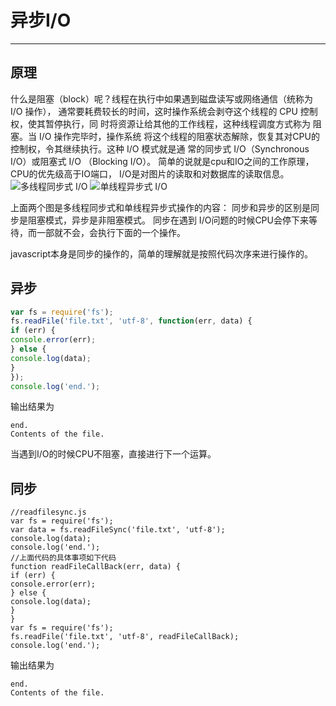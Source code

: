 # 异步I/O

---

## 原理
什么是阻塞（block）呢？线程在执行中如果遇到磁盘读写或网络通信（统称为 I/O 操作），
通常要耗费较长的时间，这时操作系统会剥夺这个线程的 CPU 控制权，使其暂停执行，同
时将资源让给其他的工作线程，这种线程调度方式称为 阻塞。当 I/O 操作完毕时，操作系统
将这个线程的阻塞状态解除，恢复其对CPU的控制权，令其继续执行。这种 I/O 模式就是通
常的同步式 I/O（Synchronous I/O）或阻塞式 I/O （Blocking I/O）。
简单的说就是cpu和IO之间的工作原理，CPU的优先级高于IO端口，
 I/O是对图片的读取和对数据库的读取信息。
![多线程同步式 I/O](/img/1.png "cool")
![单线程异步式 I/O](/img/2.png "cool")

上面两个图是多线程同步式和单线程异步式操作的内容：
同步和异步的区别是同步是阻塞模式，异步是非阻塞模式。 
同步在遇到 I/O问题的时候CPU会停下来等待，而一部就不会，会执行下面的一个操作。

javascript本身是同步的操作的，简单的理解就是按照代码次序来进行操作的。
## 异步
```readfile.js
var fs = require('fs');
fs.readFile('file.txt', 'utf-8', function(err, data) {
if (err) {
console.error(err);
} else {
console.log(data);
}
});
console.log('end.');
 ```
 
 输出结果为
 ```
 end.
Contents of the file.
 ```
 当遇到I/O的时候CPU不阻塞，直接进行下一个运算。
 ## 同步
 ```
 //readfilesync.js
var fs = require('fs');
var data = fs.readFileSync('file.txt', 'utf-8');
console.log(data);
console.log('end.');
//上面代码的具体事项如下代码
function readFileCallBack(err, data) {
if (err) {
console.error(err);
} else {
console.log(data);
}
}
var fs = require('fs');
fs.readFile('file.txt', 'utf-8', readFileCallBack);
console.log('end.');
 ```
  输出结果为
 ```
 end.
Contents of the file.
 ```
 
 
 
